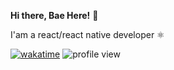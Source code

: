 **Hi there, Bae Here!** 👋


I'am a react/react native developer ⚛


[![wakatime](https://wakatime.com/badge/user/7788b7bf-0ab8-4d07-9c7f-62e74a351583.svg)](https://wakatime.com/@7788b7bf-0ab8-4d07-9c7f-62e74a351583)
![profile view](https://komarev.com/ghpvc/?username=albae69)
